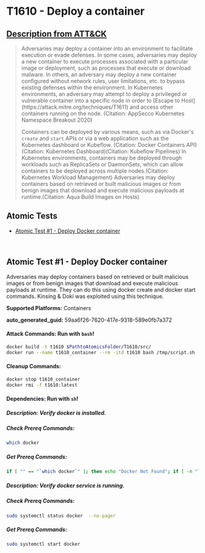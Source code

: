 # T1610 - Deploy a container
## [Description from ATT&CK](https://attack.mitre.org/techniques/T1610)
<blockquote>Adversaries may deploy a container into an environment to facilitate execution or evade defenses. In some cases, adversaries may deploy a new container to execute processes associated with a particular image or deployment, such as processes that execute or download malware. In others, an adversary may deploy a new container configured without network rules, user limitations, etc. to bypass existing defenses within the environment. In Kubernetes environments, an adversary may attempt to deploy a privileged or vulnerable container into a specific node in order to [Escape to Host](https://attack.mitre.org/techniques/T1611) and access other containers running on the node. (Citation: AppSecco Kubernetes Namespace Breakout 2020)

Containers can be deployed by various means, such as via Docker's <code>create</code> and <code>start</code> APIs or via a web application such as the Kubernetes dashboard or Kubeflow. (Citation: Docker Containers API)(Citation: Kubernetes Dashboard)(Citation: Kubeflow Pipelines) In Kubernetes environments, containers may be deployed through workloads such as ReplicaSets or DaemonSets, which can allow containers to be deployed across multiple nodes.(Citation: Kubernetes Workload Management) Adversaries may deploy containers based on retrieved or built malicious images or from benign images that download and execute malicious payloads at runtime.(Citation: Aqua Build Images on Hosts)</blockquote>

## Atomic Tests

- [Atomic Test #1 - Deploy Docker container](#atomic-test-1---deploy-docker-container)


<br/>

## Atomic Test #1 - Deploy Docker container
Adversaries may deploy containers based on retrieved or built malicious images or from benign images that download and execute malicious payloads at runtime. They can do this using docker create and docker start commands. Kinsing & Doki was exploited using this technique.

**Supported Platforms:** Containers


**auto_generated_guid:** 59aa6f26-7620-417e-9318-589e0fb7a372






#### Attack Commands: Run with `bash`! 


```bash
docker build -t t1610 $PathtoAtomicsFolder/T1610/src/
docker run --name t1610_container --rm -itd t1610 bash /tmp/script.sh
```

#### Cleanup Commands:
```bash
docker stop t1610_container
docker rmi -f t1610:latest
```



#### Dependencies:  Run with `sh`!
##### Description: Verify docker is installed.
##### Check Prereq Commands:
```sh
which docker
```
##### Get Prereq Commands:
```sh
if [ "" == "`which docker`" ]; then echo "Docker Not Found"; if [ -n "`which apt-get`" ]; then sudo apt-get -y install docker ; elif [ -n "`which yum`" ]; then sudo yum -y install docker ; fi ; else echo "Docker installed"; fi
```
##### Description: Verify docker service is running.
##### Check Prereq Commands:
```sh
sudo systemctl status docker  --no-pager
```
##### Get Prereq Commands:
```sh
sudo systemctl start docker
```




<br/>
